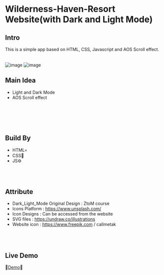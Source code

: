 # Wilderness-Haven-Resort Website(with Dark and Light Mode)

## Intro
This is a simple app based on HTML, CSS, Javascript and AOS Scroll effect.
<br><br><br>
![image](https://user-images.githubusercontent.com/113175990/232794827-2b010029-0111-4c23-8c13-648936000077.png)
![image](https://user-images.githubusercontent.com/113175990/232794884-cc761d99-916b-4b8c-98aa-1a243d22d9ad.png)

## Main Idea 
- Light and Dark Mode
- AOS Scroll effect
<br><br><br>

<br><br>



## Build By
- HTML💀
- CSS🎨
- JS⚙
<br><br><br><br>
## Attribute
- Dark_Light_Mode Original Design : ZtoM course
- Icons Platform : https://www.unsplash.com/ 
- Icon Designs : Can be accessed from the website
- SVG files : https://undraw.co/illustrations
- Website icon : https://www.freepik.com   / callmetak
<br><br><br><br>
## Live Demo
🎈[Demo](https://chi-keke.github.io/Wilderness-Haven-Resort-Dark-Light-Mode-/)🎈
